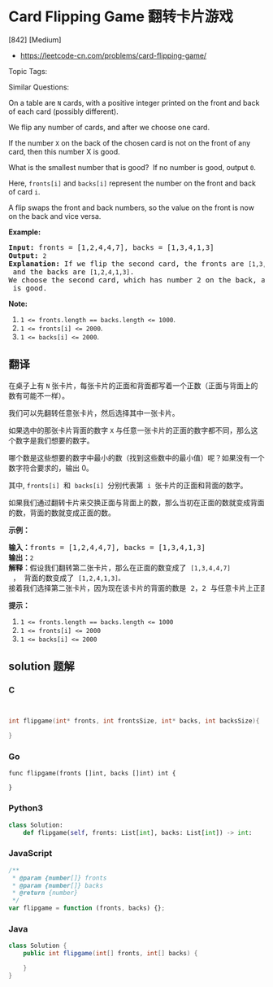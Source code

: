# Card Flipping Game 翻转卡片游戏

[842] [Medium]

- https://leetcode-cn.com/problems/card-flipping-game/

Topic Tags:

Similar Questions:

On a table are `N` cards, with a positive integer printed on the front and back of each card (possibly different).

We flip any number of cards, and after we choose one card.

If the number `X` on the back of the chosen card is not on the front of any card, then this number X is good.

What is the smallest number that is good?  If no number is good, output `0`.

Here, `fronts[i]` and `backs[i]` represent the number on the front and back of card `i`.

A flip swaps the front and back numbers, so the value on the front is now on the back and vice versa.

**Example:**

<pre><strong>Input:</strong> fronts = [1,2,4,4,7], backs = [1,3,4,1,3]
<strong>Output:</strong> <code>2</code>
<strong>Explanation:</strong> If we flip the second card, the fronts are <code>[1,3,4,4,7]</code> and the backs are <code>[1,2,4,1,3]</code>.
We choose the second card, which has number 2 on the back, and it isn't on the front of any card, so <code>2</code> is good.</pre>

**Note:**

1.  `1 <= fronts.length == backs.length <= 1000`.
2.  `1 <= fronts[i] <= 2000`.
3.  `1 <= backs[i] <= 2000`.

## 翻译

在桌子上有 `N` 张卡片，每张卡片的正面和背面都写着一个正数（正面与背面上的数有可能不一样）。

我们可以先翻转任意张卡片，然后选择其中一张卡片。

如果选中的那张卡片背面的数字 `X` 与任意一张卡片的正面的数字都不同，那么这个数字是我们想要的数字。

哪个数是这些想要的数字中最小的数（找到这些数中的最小值）呢？如果没有一个数字符合要求的，输出 0。

其中, `fronts[i]`  和  `backs[i]`  分别代表第  `i`  张卡片的正面和背面的数字。

如果我们通过翻转卡片来交换正面与背面上的数，那么当初在正面的数就变成背面的数，背面的数就变成正面的数。

**示例：**

<pre><strong>输入：</strong>fronts = [1,2,4,4,7], backs = [1,3,4,1,3]
<strong>输出：</strong><code>2</code>
<strong>解释：</strong>假设我们翻转第二张卡片，那么在正面的数变成了 <code>[1,3,4,4,7]</code> ， 背面的数变成了 <code>[1,2,4,1,3]。</code>
接着我们选择第二张卡片，因为现在该卡片的背面的数是 2，2 与任意卡片上正面的数都不同，所以 2 就是我们想要的数字。</pre>

**提示：**

1.  `1 <= fronts.length == backs.length <= 1000`
2.  `1 <= fronts[i] <= 2000`
3.  `1 <= backs[i] <= 2000`

## solution 题解

### C

```c


int flipgame(int* fronts, int frontsSize, int* backs, int backsSize){

}


```

### Go

```golang
func flipgame(fronts []int, backs []int) int {

}
```

### Python3

```python
class Solution:
    def flipgame(self, fronts: List[int], backs: List[int]) -> int:

```

### JavaScript

```javascript
/**
 * @param {number[]} fronts
 * @param {number[]} backs
 * @return {number}
 */
var flipgame = function (fronts, backs) {};
```

### Java

```java
class Solution {
    public int flipgame(int[] fronts, int[] backs) {

    }
}
```
